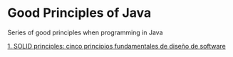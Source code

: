 # Good Principles of Java

Series of good principles when programming in Java

<a href="https://github.com/feraranas/Good-Principles-of-Java/tree/main/SolidPrinciples"> 1. SOLID principles: cinco principios fundamentales de diseño de software</a>

